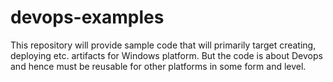 # devops-examples
This repository will provide sample code that will primarily target creating, deploying etc. artifacts for Windows platform. But the code is about Devops and hence must be reusable for other platforms in some form and level.
